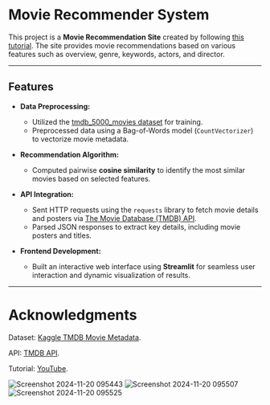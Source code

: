 # Movie Recommender System  

This project is a **Movie Recommendation Site** created by following [this tutorial](https://www.youtube.com/watch?v=4WPD9GuFfOI). The site provides movie recommendations based on various features such as overview, genre, keywords, actors, and director.  

---

## **Features**  
- **Data Preprocessing:**  
  - Utilized the [tmdb_5000_movies dataset](https://www.kaggle.com/datasets/tmdb/tmdb-movie-metadata) for training.  
  - Preprocessed data using a Bag-of-Words model (`CountVectorizer`) to vectorize movie metadata.  

- **Recommendation Algorithm:**  
  - Computed pairwise **cosine similarity** to identify the most similar movies based on selected features.  

- **API Integration:**  
  - Sent HTTP requests using the `requests` library to fetch movie details and posters via [The Movie Database (TMDB) API](https://developers.themoviedb.org/3).  
  - Parsed JSON responses to extract key details, including movie posters and titles.  

- **Frontend Development:**  
  - Built an interactive web interface using **Streamlit** for seamless user interaction and dynamic visualization of results.  

---
# Acknowledgments

Dataset: [Kaggle TMDB Movie Metadata](https://www.kaggle.com/datasets/tmdb/tmdb-movie-metadata).

API: [TMDB API](https://developers.themoviedb.org/3).

Tutorial: [YouTube](https://www.youtube.com/watch?v=4WPD9GuFfOI).

![Screenshot 2024-11-20 095443](https://github.com/user-attachments/assets/d9fdcb70-d986-4869-9efc-05b3f00ee435)
![Screenshot 2024-11-20 095507](https://github.com/user-attachments/assets/fe585070-52aa-4ba3-8081-3e792901139e)
![Screenshot 2024-11-20 095525](https://github.com/user-attachments/assets/dc7d84f8-ea93-4671-88ff-9f1f17ee1692)
